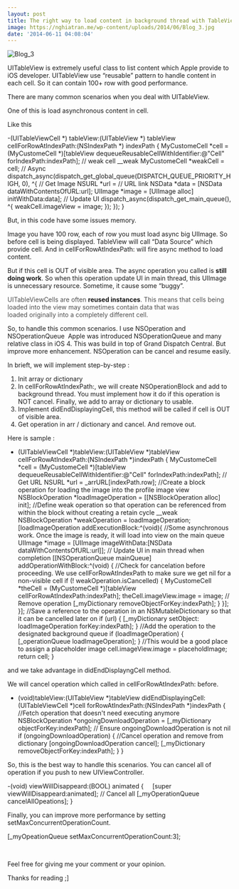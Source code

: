 ```yaml
---
layout: post
title: The right way to load content in background thread with TableView
image: https://nghiatran.me/wp-content/uploads/2014/06/Blog_3.jpg
date: '2014-06-11 04:08:04'
---
```



![Blog_3](https://i2.wp.com/128.199.214.43/wp-content/uploads/2014/06/Blog_3-300x300.jpg?resize=300%2C300)

UITableView is extremely useful class to list content which Apple provide to iOS developer. UITableView use “reusable” pattern to handle content in each cell. So it can contain 100+ row with good performance.

There are many common scenarios when you deal with UITableView.

One of this is load asynchronous content in cell.

Like this

-(UITableViewCell *) tableView:(UITableView *) tableView cellForRowAtIndexPath:(NSIndexPath *) indexPath { MyCustomeCell *cell = (MyCustomeCell *)[tableView dequeueReusableCellWithIdentifier:@"Cell" forIndexPath:indexPath]; // weak cell __weak MyCustomeCell *weakCell = cell; // Async dispatch_async(dispatch_get_global_queue(DISPATCH_QUEUE_PRIORITY_HIGH, 0), ^{ // Get Image NSURL *url = // URL link NSData *data = [NSData dataWithContentsOfURL:url]; UIImage *image = [UIImage alloc] initWithData:data]; // Update UI dispatch_async(dispatch_get_main_queue(), ^{ weakCell.imageView = image; }); }); }

But, in this code have some issues memory.

Image you have 100 row, each of row you must load async big UIImage. So before cell is being displayed. TableView will call “Data Source” which provide cell. And in cellForRowAtIndexPath: will fire async method to load content.

But if this cell is OUT of visible area. The async operation you called is **still doing work**. So when this operation update UI in main thread, this UIImage is unnecessary resource. Sometime, it cause some “buggy”.

<span style="color: #4e4e4e;">UITableViewCells are often </span>**reused instances**<span style="color: #4e4e4e;">. This means that cells being loaded into the view may sometimes contain data that was loaded originally into a completely different cell.</span>

So, to handle this common scenarios. I use NSOperation and NSOperationQueue  Apple was introduced NSOperationQueue and many relative class in iOS 4. This was build in top of Grand Dispatch Central. But improve more enhancement. NSOperation can be cancel and resume easily.

In brieft, we will implement step-by-step :

1. Init array or dictionary
2. In cellForRowAtIndexPath:, we will create NSOperationBlock and add to background thread. You must implement how it do if this operation is NOT cancel. Finally, we add to array or dictionary to usable.
3. Implement didEndDisplayingCell, this method will be called if cell is OUT of visible area.
4. Get operation in arr / dictionary and cancel. And remove out.

Here is sample :

- (UITableViewCell *)tableView:(UITableView *)tableView cellForRowAtIndexPath:(NSIndexPath *)indexPath { MyCustomeCell *cell = (MyCustomeCell *)[tableView dequeueReusableCellWithIdentifier:@"Cell" forIndexPath:indexPath]; // Get URL NSURL *url = _arrURL[indexPath.row]; //Create a block operation for loading the image into the profile image view NSBlockOperation *loadImageOperation = [[NSBlockOperation alloc] init]; //Define weak operation so that operation can be referenced from within the block without creating a retain cycle __weak NSBlockOperation *weakOperation = loadImageOperation; [loadImageOperation addExecutionBlock:^(void){ //Some asynchronous work. Once the image is ready, it will load into view on the main queue UIImage *image = [UIImage imageWithData:[NSData dataWithContentsOfURL:url]]; // Update UI in main thread when completion [[NSOperationQueue mainQueue] addOperationWithBlock:^(void) { //Check for cancelation before proceeding. We use cellForRowAtIndexPath to make sure we get nil for a non-visible cell if (! weakOperation.isCancelled) { MyCustomeCell *theCell = (MyCustomeCell *)[tableView cellForRowAtIndexPath:indexPath]; theCell.imageView.image = image; // Remove operation [_myDictionary removeObjectForKey:indexPath]; } }]; }]; //Save a reference to the operation in an NSMutableDictionary so that it can be cancelled later on if (url) { [_myDictionary setObject: loadImageOperation forKey:indexPath]; } //Add the operation to the designated background queue if (loadImageOperation) { [_operationQueue loadImageOperation]; } //This would be a good place to assign a placeholder image cell.imageView.image = placeholdImage; return cell; }

and we take advantage in didEndDisplayngCell method.

We will cancel operation which called in cellForRowAtIndexPath: before.

- (void)tableView:(UITableView *)tableView didEndDisplayingCell:(UITableViewCell *)cell forRowAtIndexPath:(NSIndexPath *)indexPath { //Fetch operation that doesn't need executing anymore NSBlockOperation *ongoingDownloadOperation = [_myDictionary objectForKey:indexPath]; // Ensure ongoingDownloadOperation is not nil if (ongoingDownloadOperation) { //Cancel operation and remove from dictionary [ongoingDownloadOperation cancel]; [_myDictionary removeObjectForKey:indexPath]; } }

So, this is the best way to handle this scenarios. You can cancel all of operation if you push to new UIViewController.

-(void) viewWillDisappeard:(BOOL) animated {     [super viewWillDisappeard:animated]; // Cancel all [_myOperationQueue cancelAllOpeations]; }

Finally, you can improve more performance by setting setMaxConcurrentOperationCount.

[_myOpeationQueue setMaxConcurrentOperationCount:3];

 

Feel free for giving me your comment or your opinion.

Thanks for reading ;]


